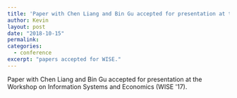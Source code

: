 ```yaml
---
title: 'Paper with Chen Liang and Bin Gu accepted for presentation at the Workshop on Information Systems and Economics.'
author: Kevin
layout: post
date: "2018-10-15"
permalink:
categories:
  - conference
excerpt: "papers accepted for WISE."
---
```


Paper with Chen Liang and Bin Gu accepted for presentation at the Workshop on Information Systems and Economics (WISE '17).
